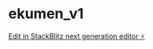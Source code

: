 # ekumen_v1

[Edit in StackBlitz next generation editor ⚡️](https://stackblitz.com/~/github.com/logicshaper19/ekumen_v1)